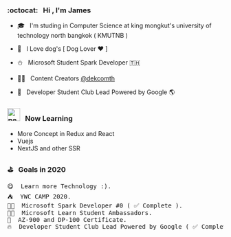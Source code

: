 <!-- <img src="https://media3.giphy.com/media/dWfi1Llz4ud1ixRIcW/giphy.gif" alt="HappyDog" width="150"/> -->
<!-- ![My github stats](https://github-readme-stats.vercel.app/api?username=thanawatgulati&show_icons=true&text_color=333&icon_color=333&title_color=333)-->

### :octocat: &nbsp; Hi , I'm James

- 🎓 &nbsp; I'm studing in Computer Science at king mongkut's university of technology north bangkok ( KMUTNB )

- 🐶 &nbsp; I Love dog's [ Dog Lover ♥️ ]
- ⛄️ &nbsp; Microsoft Student Spark Developer 🇹🇭
- 👨‍💼 &nbsp; Content Creators <a href="https://www.facebook.com/dekcomth" title="DekcomTH Facebook Page">@dekcomth</a>
- 🍋 &nbsp; Developer Student Club Lead Powered by Google 🌎
<!--
### 💫 &nbsp; Skills
| 🦆 | 💅 | 🐦 | 🌼 | ☕️ | 🌳 |
|:-----:|:-----:|:-----:|:-----:|:-----:|:-----:|
| <b>Redux [ Basic ]</b> | <b>React</b> | <b>Typescript</b> | <b>Javascript</b>  | <b>Java</b> | <b>SQL</b> |
-->
### <img src="https://i.ibb.co/Gdy6nyV/new.gif" alt="new" width="30"/> &nbsp; Now Learning
- More Concept in Redux and React 
- Vuejs
- NextJS and other SSR
### ⛳️  &nbsp; Goals in 2020
<pre>
😋  Learn more Technology :).
⛺️  YWC CAMP 2020.
👨‍💻  Microsoft Spark Developer #0 ( ✅ Complete ).
👩‍🚀  Microsoft Learn Student Ambassadors.
📄  AZ-900 and DP-100 Certificate.
🔥  Developer Student Club Lead Powered by Google ( ✅ Complete ).
</pre>
 

 <!-- <img src="https://i.ibb.co/Gdy6nyV/new.gif" alt="new" width="30"/> -->

